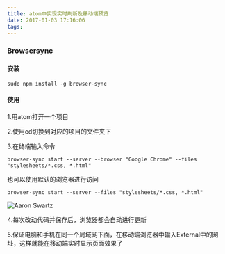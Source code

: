 ```yaml
---
title: atom中实现实时刷新及移动端预览
date: 2017-01-03 17:16:06
tags:
---
```


### Browsersync

#### 安装

```
sudo npm install -g browser-sync
```

#### 使用

1.用atom打开一个项目

2.使用cd切换到对应的项目的文件夹下

3.在终端输入命令

```
browser-sync start --server --browser "Google Chrome" --files "stylesheets/*.css, *.html"
```

也可以使用默认的浏览器进行访问

```
browser-sync start --server --files "stylesheets/*.css, *.html"
```

![Aaron Swartz](http://ww3.sinaimg.cn/large/005QDhBjgw1fbdkp3du4dj30fm05x75h.jpg)

4.每次改动代码并保存后，浏览器都会自动进行更新

5.保证电脑和手机在同一个局域网下面，在移动端浏览器中输入External中的网址，这样就能在移动端实时显示页面效果了